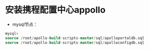 # 安装携程配置中心appollo

* mysql节点：

```sql
mysql>
source /root/apollo-build-scripts-master/sql/apolloportaldb.sql
source /root/apollo-build-scripts-master/sql/apolloconfigdb.sql
```